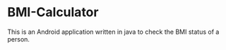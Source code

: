 # BMI-Calculator
This is an Android application written in java to check the BMI status of a person.
